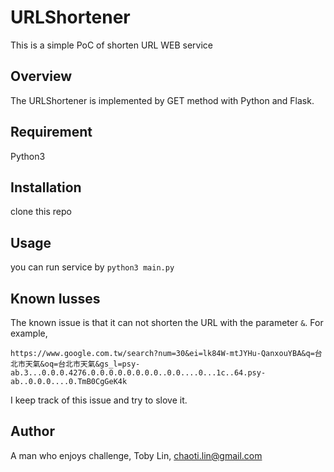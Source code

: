 URLShortener
===
This is a simple PoC of shorten URL WEB service

Overview
---
The URLShortener is implemented by GET method with Python and Flask.

Requirement
---
Python3

Installation
---
clone this repo

Usage
---
you can run service by `python3 main.py`

Known Iusses
---
The known issue is that it can not shorten the URL with the parameter `&`. For example,
```
https://www.google.com.tw/search?num=30&ei=lk84W-mtJYHu-QanxouYBA&q=台北市天氣&oq=台北市天氣&gs_l=psy-ab.3...0.0.0.4276.0.0.0.0.0.0.0.0..0.0....0...1c..64.psy-ab..0.0.0....0.TmB0CgGeK4k
```
I keep track of this issue and try to slove it.


Author
---
A man who enjoys challenge, Toby Lin, chaoti.lin@gmail.com


